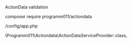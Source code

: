 ActionData validation

composer require programm011/actiondata

/config/app.php

\Programm011\Actiondata\ActionDataServiceProvider::class,
